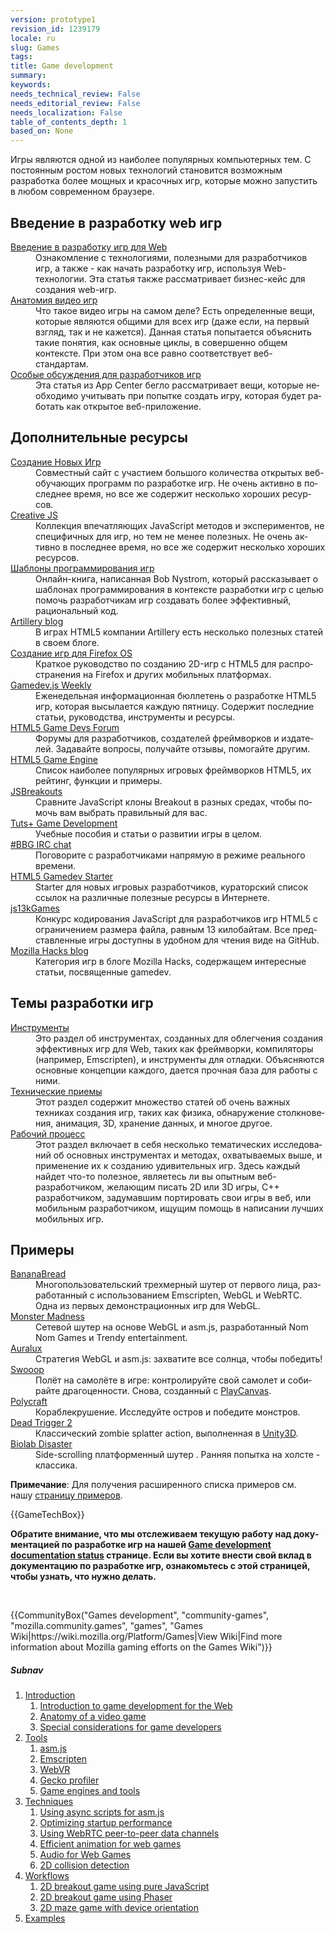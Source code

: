 ```yaml
---
version: prototype1
revision_id: 1239179
locale: ru
slug: Games
tags: 
title: Game development
summary: 
keywords: 
needs_technical_review: False
needs_editorial_review: False
needs_localization: False
table_of_contents_depth: 1
based_on: None
---
```

<div class="summary">
<p><span class="seoSummary">Игры&nbsp;являются одной из наиболее популярных компьютерных тем. С постоянным ростом новых технологий&nbsp;становится возможным разработка более мощных&nbsp;и красочных игр, которые можно запустить в&nbsp;любом современном браузере.</span></p>
</div>

<div class="column-container">
<div class="column-half">
<h2 id="Введение_в_разработку_web_игр">Введение в разработку web игр</h2>

<dl>
 <dt><a href="/en-US/docs/Games/Introduction" title="/en-US/docs/Games/Introduction">Введение в разработку игр для Web</a></dt>
 <dd>Ознакомление с технологиями, полезными для разработчиков игр, а также - как начать разработку игр, используя Web-технологии. Эта статья также рассматривает бизнес-кейс для создания web-игр.</dd>
 <dt><a href="/en-US/docs/Games/Anatomy_of_a_vIdeo_game">Анатомия видео игр</a></dt>
 <dd>Что такое видео игры на самом деле? Есть определенные вещи, которые являются общими для всех игр (даже если, на первый взгляд, так и не кажется). Данная статья попытается объяснить такие понятия, как основные циклы, в совершенно общем контексте. При этом она все равно соответствует веб-стандартам.</dd>
 <dt><a href="/en-US/docs/Web/Apps/Developing/Games/Special_considerations">Особые обсуждения для разработчиков игр</a></dt>
 <dd><span id="result_box" lang="ru"><span>Эта статья</span> <span>из</span> <span>App</span> <span>Center</span> <span>бегло рассматривает</span> <span>вещи</span><span>, которые необходимо учитывать</span> <span>при попытке</span> <span>создать игру, которая</span> <span>будет работать</span> <span>как открытое</span> <span>веб-приложение</span><span>.</span></span></dd>
</dl>

<h2 id="Дополнительные_ресурсы">Дополнительные ресурсы</h2>

<dl>
 <dt><a href="http://buildnewgames.com/">Создание Новых Игр</a></dt>
 <dd><span id="result_box" lang="ru"><span>Совместный</span> <span>сайт</span> <span>с участием</span> <span>большого количества</span> <span>открытых</span> <span>веб-</span><span>обучающих программ</span> по <span>разработке игр</span><span>.</span> <span>Не</span> <span>очень активно</span> <span>в последнее время,</span> <span>но все же</span> <span>содержит несколько</span> <span>хороших</span> <span>ресурсов</span><span>.</span></span></dd>
 <dt><a href="http://creativejs.com/">Creative JS</a></dt>
 <dd>Коллекция впечатляющих JavaScript методов и экспериментов, не специфичных для игр, но тем не менее полезных. <span id="result_box" lang="ru"><span>Не</span> <span>очень активно</span> <span>в последнее время,</span> <span>но все же</span> <span>содержит несколько</span> <span>хороших</span> <span>ресурсов</span><span>.</span></span></dd>
 <dt><a href="http://gameprogrammingpatterns.com/">Шаблоны программирования игр</a></dt>
 <dd>Онлайн-книга, написанная Bob Nystrom, который рассказывает о шаблонах программирования в контексте разработки игр с целью помочь разработчикам игр создавать более эффективный, рациональный код.</dd>
 <dt><a href="http://blog.artillery.com/">Artillery blog</a></dt>
 <dd><span id="result_box" lang="ru" tabindex="-1"><span>В играх HTML5 компании Artillery есть несколько полезных статей в своем блоге.</span></span></dd>
 <dt><a href="https://leanpub.com/buildinggamesforfirefoxos/">Создание игр для Firefox OS</a></dt>
 <dd><span id="result_box" lang="ru" tabindex="-1"><span>Краткое руководство по созданию 2D-игр с HTML5 для распространения на Firefox и других мобильных платформах.</span></span></dd>
 <dt><a href="http://gamedevjsweekly.com/">Gamedev.js Weekly</a></dt>
 <dd><span id="result_box" lang="ru" tabindex="-1"><span>Еженедельная информационная бюллетень о разработке HTML5 игр, которая высылается каждую пятницу.</span> <span>Содержит последние статьи, руководства, инструменты и ресурсы.</span></span></dd>
 <dt><a href="http://www.html5gamedevs.com/">HTML5 Game Devs Forum</a></dt>
 <dd><span id="result_box" lang="ru" tabindex="-1"><span>Форумы для разработчиков, создателей фреймворков и издателей.</span> <span>Задавайте вопросы, получайте отзывы, помогайте другим.</span></span></dd>
 <dt><a href="http://html5gameengine.com/">HTML5 Game Engine</a></dt>
 <dd><span id="result_box" lang="ru" tabindex="-1"><span>Список наиболее популярных игровых фреймворков HTML5, их рейтинг, функции и примеры.</span></span></dd>
 <dt><a href="http://www.jsbreakouts.org/">JSBreakouts</a></dt>
 <dd><span id="result_box" lang="ru" tabindex="-1"><span>Сравните JavaScript клоны Breakout в разных средах, чтобы помочь вам выбрать правильный для вас.</span></span></dd>
 <dt><a href="http://gamedevelopment.tutsplus.com/">Tuts+ Game Development</a></dt>
 <dd><span class="short_text" id="result_box" lang="ru" tabindex="-1"><span>Учебные пособия и статьи о развитии игры в целом.</span></span></dd>
 <dt><a href="http://webchat.freenode.net/?channels=bbg">#BBG IRC chat</a></dt>
 <dd><span id="result_box" lang="ru" tabindex="-1"><span>Поговорите с разработчиками напрямую в режиме реального времени.</span></span></dd>
 <dt><a href="http://html5devstarter.enclavegames.com/">HTML5 Gamedev Starter</a></dt>
 <dd><span id="result_box" lang="ru" tabindex="-1"><span>Starter для новых игровых разработчиков, кураторский список ссылок на различные полезные ресурсы в Интернете.</span></span></dd>
 <dt><a href="http://js13kgames.com/">js13kGames</a></dt>
 <dd><span id="result_box" lang="ru" tabindex="-1"><span>Конкурс кодирования JavaScript для разработчиков игр HTML5 с ограничением размера файла, равным 13 килобайтам.</span> <span>Все представленные игры доступны в удобном для чтения виде на GitHub.</span></span></dd>
 <dt><a href="https://hacks.mozilla.org/category/games/">Mozilla Hacks blog</a></dt>
 <dd><span id="result_box" lang="ru" tabindex="-1"><span>Категория игр в блоге Mozilla Hacks, содержащем интересные статьи, посвященные </span></span>gamedev<span lang="ru" tabindex="-1"><span>.</span></span></dd>
</dl>
</div>

<div class="column-half">
<h2 id="Темы_разработки_игр">Темы разработки игр</h2>

<dl>
 <dt><a href="/en-US/docs/Games/Tools">Инструменты</a></dt>
 <dd>Это раздел об инструментах, созданных для облегчения создания эффективных игр для Web, таких как фреймворки, компиляторы (например, Emscripten), и инструменты для отладки. <span id="result_box" lang="ru"><span>Объясняются</span> <span>основные концепции</span> <span>каждого</span><span>,</span> <span>дается </span><span>прочная база</span> <span>для работы</span> с ними<span>.</span></span></dd>
 <dt><a href="/en-US/docs/Games/Techniques">Технические приемы</a></dt>
 <dd>Этот раздел содержит множество статей об очень важных техниках создания игр, таких как физика, <span class="short_text" id="result_box" lang="ru"><span>обнаружение столкновения</span></span>, анимация, 3D, хранение данных, и многое другое.</dd>
 <dt><a href="/en-US/docs/Games/Workflows">Рабочий процесс</a></dt>
 <dd><span id="result_box" lang="ru"><span>Этот раздел</span> <span>включает в себя несколько</span> <span>тематических исследований об</span> <span>основных</span> <span>инструментах и методах</span><span>, охватываемых</span> <span>выше,</span> <span>и применение их</span> <span>к созданию</span> <span>удивительных</span> <span>игр</span><span>.</span></span> Здесь каждый найдет что-то полезное, являетесь ли вы опытным веб-разработчиком, желающим писать 2D или 3D игры, С++ разработчиком, задумавшим портировать свои игры в веб, или мобильным разработчиком, ищущим помощь в написании лучших мобильных игр.</dd>
</dl>

<h2 id="Примеры">Примеры</h2>

<dl>
 <dt><a href="/en-US/demos/detail/bananabread" title="/en-US/demos/detail/bananabread">BananaBread</a></dt>
 <dd><span id="result_box" lang="ru" tabindex="-1"><span>Многопользовательский трехмерный шутер от первого лица, разработанный с использованием Emscripten, WebGL и WebRTC.</span> <span>Одна из первых демонстрационных игр для WebGL.</span></span></dd>
 <dt><a href="https://hacks.mozilla.org/2013/12/monster-madness-creating-games-on-the-web-with-emscripten/">Monster Madness</a></dt>
 <dd><span id="result_box" lang="ru" tabindex="-1"><span>Сетевой шутер на основе WebGL и asm.js, разработанный Nom Nom Games и Trendy entertainment.</span></span></dd>
 <dt><a href="http://www.auraluxgame.com/game/">Auralux</a></dt>
 <dd><span id="result_box" lang="ru" tabindex="-1"><span>Стратегия WebGL и asm.js: захватите все солнца, чтобы победить!</span></span></dd>
 <dt><a href="http://playcanv.as/p/JtL2iqIH">Swooop</a></dt>
 <dd><span id="result_box" lang="ru" tabindex="-1"><span>Полёт на самолёте в игре: контролируйте свой самолет и собирайте драгоценности.</span> <span>Снова, созданный с</span></span> <a href="https://playcanvas.com/">PlayCanvas</a>.</dd>
 <dt><a href="https://ga.me/games/polycraft">Polycraft</a></dt>
 <dd><span id="result_box" lang="ru" tabindex="-1"><span>Кораблекрушение.</span> <span>Исследуйте остров и победите монстров.</span></span></dd>
 <dt><a href="http://beta.unity3d.com/jonas/DT2/">Dead Trigger 2</a></dt>
 <dd><span class="short_text" id="result_box" lang="ru" tabindex="-1"><span>Классический </span></span>zombie splatter action<span class="short_text" lang="ru" tabindex="-1"><span>, выполненная в</span></span> <a href="http://unity3d.com/">Unity3D</a>.</dd>
 <dt><a href="http://playbiolab.com/">Biolab Disaster</a></dt>
 <dd>Side-scrolling платформенный шутер . <span class="short_text" id="result_box" lang="ru" tabindex="-1"><span>Ранняя попытка на холсте - классика.</span></span></dd>
</dl>

<div class="note">
<p><strong><span id="result_box" lang="ru" tabindex="-1"><span>Примечание</span></span></strong>: <span id="result_box" lang="ru" tabindex="-1"><span>Для получения расширенного списка примеров см. нашу</span></span>&nbsp;<a href="/en-US/docs/Games/Examples">страницу примеров</a>.</p>
</div>
</div>
</div>

<p>{{GameTechBox}}</p>

<div class="note">
<p><strong><span id="result_box" lang="ru" tabindex="-1"><span>Обратите внимание, что мы отслеживаем текущую работу над документацией по разработке игр на нашей</span></span> <a href="/en-US/docs/Games/Doc_Status">Game development documentation status</a>&nbsp;<span class="short_text" id="result_box" lang="ru" tabindex="-1"><span>странице</span></span>. <span id="result_box" lang="ru" tabindex="-1"><span>Если вы хотите внести свой вклад в документацию по разработке игр, ознакомьтесь с этой страницей, чтобы узнать, что нужно делать.</span></span> </strong></p>
</div>

<p>&nbsp;</p>

<p>{{CommunityBox("Games development", "community-games", "mozilla.community.games", "games", "Games Wiki|https://wiki.mozilla.org/Platform/Games|View Wiki|Find more information about Mozilla gaming efforts on the Games Wiki")}}</p>

<h5 id="Subnav">Subnav</h5>

<ol>
 <li><a href="#">Introduction</a>

  <ol>
   <li><a href="/en-US/docs/Games/Introduction" title="An introduction to the technologies useful for game developers and how to get started developing games using Web technologies. This article also looks at the business case for why it makes sense to create games for the Web">Introduction to game development for the Web</a></li>
   <li><a href="/en-US/docs/Games/Anatomy" title="What is a video game, really? There are certain parts that are common between games (even if it doesn't seem like it). This article looks to explain concepts like main loops in a completely general context. When it does focus, it does so toward web standards.">Anatomy of a video game</a></li>
   <li><a href="/en-US/docs/Web/Apps/Developing/Games/Special_considerations" title="This article from the App Center looks briefly at things you need to consider spefically when trying to create a game that will run as an open web app.">Special considerations for game developers</a></li>
  </ol>
 </li>
 <li><a href="/en-US/docs/Games/Tools">Tools</a>
  <ol>
   <li><a href="/en-US/docs/Games/Tools/asm.js" title="asm.js is a very limited subset of the JavaScript language, which can be greatly optimized and run in an ahead-of-time (AOT) compiling engine for much faster performance than your typical JavaScript performance. This is, of course, great for games.">asm.js</a></li>
   <li><a href="/en-US/docs/Emscripten" title="An LLVM to JavaScript compiler; with Emscripten, you can compile C++ and other languages that can compile to LLVM bytecode into high-performance JavaScript.">Emscripten</a></li>
   <li><a href="/en-US/docs/Web/API/WebVR_API">WebVR</a></li>
   <li><a href="https://developer.mozilla.org/en-US/docs/Mozilla/Performance/Profiling_with_the_Built-in_Profiler">Gecko profiler</a></li>
   <li><a href="/en-US/docs/Games/Tools/Engines_and_tools" title="A list of engines, templates and technologies useful to game developers.">Game engines and tools</a></li>
  </ol>
 </li>
 <li><a href="/en-US/docs/Games/Techniques">Techniques</a>
  <ol>
   <li><a href="/en-US/docs/Games/Techniques/Async_scripts" title="Especially when creating medium to large-sized games, async scripts are an essential technique to take advantage of, so that your game's JavaScript can be compiled off the main thread and be cached for future game running">Using async scripts for asm.js</a></li>
   <li><a href="/en-US/docs/Apps/Developing/Optimizing_startup_performance" title="How to make sure your game starts up quickly, smoothly, and without appearing to lock up the user's browser or device.">Optimizing startup performance</a></li>
   <li><a href="/en-US/docs/Games/Techniques/WebRTC_data_channels" title="In addition to providing support for audio and video communication, WebRTC lets you set up peer-to-peer data channels to exchange text or binary data actively between your players.">Using WebRTC peer-to-peer data channels</a></li>
   <li><a href="/en-US/docs/Games/Techniques/Efficient_animation_for_web_games">Efficient animation for web games</a></li>
   <li><a href="/en-US/docs/Games/Techniques/Audio_for_Web_Games">Audio for Web Games</a></li>
   <li><a href="/en-US/docs/Games/Techniques/2D_collision_detection">2D collision detection</a></li>
  </ol>
 </li>
 <li><a href="/en-US/docs/Games/Workflows">Workflows</a>
  <ol>
   <li><a href="https://developer.mozilla.org/en-US/docs/Games/Workflows/2D_Breakout_game_pure_JavaScript">2D breakout game using pure JavaScript</a></li>
   <li><a href="/en-US/docs/Games/Workflows/2D_breakout_game_Phaser">2D breakout game using Phaser</a></li>
   <li><a href="/en-US/docs/Games/Workflows/HTML5_Gamedev_Phaser_Device_Orientation">2D maze game with device orientation</a></li>
  </ol>
 </li>
 <li><a href="/en-US/docs/Games/Examples">Examples</a></li>
</ol>

